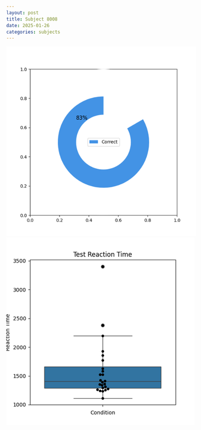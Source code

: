 ```yaml
---
layout: post
title: Subject 8008
date: 2025-01-26
categories: subjects
---
```


![](data/8008/run-22/8008_FN_acc_test.png)
![](data/8008/run-22/8008_FN_rt.png)
